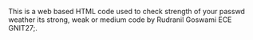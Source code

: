 This is a web based HTML code used to check strength of your passwd weather its strong, weak or medium code by Rudranil Goswami ECE GNIT27;.
